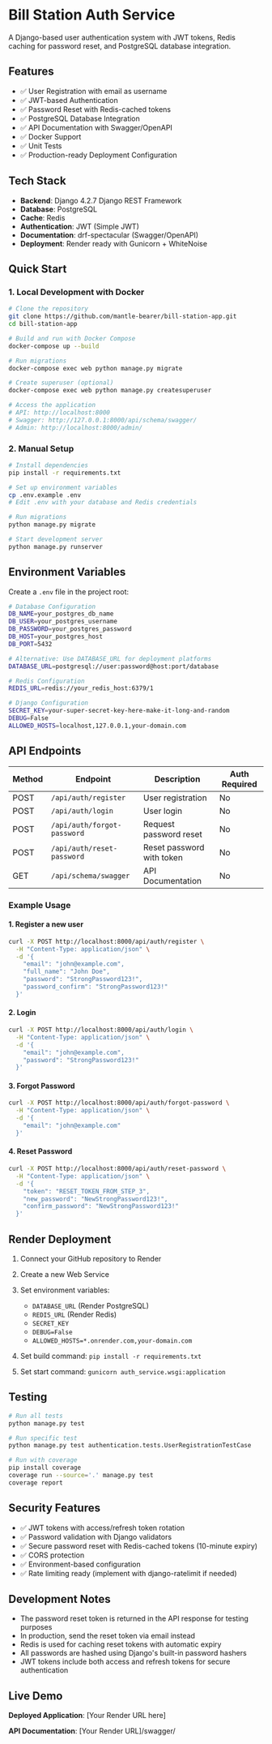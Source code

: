 # Bill Station Auth Service

A Django-based user authentication system with JWT tokens, Redis caching for password reset, and PostgreSQL database integration.

## Features

- ✅ User Registration with email as username
- ✅ JWT-based Authentication
- ✅ Password Reset with Redis-cached tokens
- ✅ PostgreSQL Database Integration
- ✅ API Documentation with Swagger/OpenAPI
- ✅ Docker Support
- ✅ Unit Tests
- ✅ Production-ready Deployment Configuration

## Tech Stack

- **Backend**: Django 4.2.7 Django REST Framework
- **Database**: PostgreSQL
- **Cache**: Redis
- **Authentication**: JWT (Simple JWT)
- **Documentation**: drf-spectacular (Swagger/OpenAPI)
- **Deployment**: Render ready with Gunicorn + WhiteNoise

## Quick Start

### 1. Local Development with Docker

```bash
# Clone the repository
git clone https://github.com/mantle-bearer/bill-station-app.git
cd bill-station-app

# Build and run with Docker Compose
docker-compose up --build

# Run migrations
docker-compose exec web python manage.py migrate

# Create superuser (optional)
docker-compose exec web python manage.py createsuperuser

# Access the application
# API: http://localhost:8000
# Swagger: http://127.0.0.1:8000/api/schema/swagger/
# Admin: http://localhost:8000/admin/
```

### 2. Manual Setup

```bash
# Install dependencies
pip install -r requirements.txt

# Set up environment variables
cp .env.example .env
# Edit .env with your database and Redis credentials

# Run migrations
python manage.py migrate

# Start development server
python manage.py runserver
```

## Environment Variables

Create a `.env` file in the project root:

```bash
# Database Configuration
DB_NAME=your_postgres_db_name
DB_USER=your_postgres_username
DB_PASSWORD=your_postgres_password
DB_HOST=your_postgres_host
DB_PORT=5432

# Alternative: Use DATABASE_URL for deployment platforms
DATABASE_URL=postgresql://user:password@host:port/database

# Redis Configuration
REDIS_URL=redis://your_redis_host:6379/1

# Django Configuration
SECRET_KEY=your-super-secret-key-here-make-it-long-and-random
DEBUG=False
ALLOWED_HOSTS=localhost,127.0.0.1,your-domain.com
```

## API Endpoints

| Method | Endpoint | Description | Auth Required |
|--------|----------|-------------|---------------|
| POST | `/api/auth/register` | User registration | No |
| POST | `/api/auth/login` | User login | No |
| POST | `/api/auth/forgot-password` | Request password reset | No |
| POST | `/api/auth/reset-password` | Reset password with token | No |
| GET | `/api/schema/swagger` | API Documentation | No |

### Example Usage

#### 1. Register a new user
```bash
curl -X POST http://localhost:8000/api/auth/register \
  -H "Content-Type: application/json" \
  -d '{
    "email": "john@example.com",
    "full_name": "John Doe",
    "password": "StrongPassword123!",
    "password_confirm": "StrongPassword123!"
  }'
```

#### 2. Login
```bash
curl -X POST http://localhost:8000/api/auth/login \
  -H "Content-Type: application/json" \
  -d '{
    "email": "john@example.com",
    "password": "StrongPassword123!"
  }'
```

#### 3. Forgot Password
```bash
curl -X POST http://localhost:8000/api/auth/forgot-password \
  -H "Content-Type: application/json" \
  -d '{
    "email": "john@example.com"
  }'
```

#### 4. Reset Password
```bash
curl -X POST http://localhost:8000/api/auth/reset-password \
  -H "Content-Type: application/json" \
  -d '{
    "token": "RESET_TOKEN_FROM_STEP_3",
    "new_password": "NewStrongPassword123!",
    "confirm_password": "NewStrongPassword123!"
  }'
```

## Render Deployment

1. Connect your GitHub repository to Render
2. Create a new Web Service
3. Set environment variables:
   - `DATABASE_URL` (Render PostgreSQL)
   - `REDIS_URL` (Render Redis)
   - `SECRET_KEY`
   - `DEBUG=False`
   - `ALLOWED_HOSTS=*.onrender.com,your-domain.com`

4. Set build command: `pip install -r requirements.txt`
5. Set start command: `gunicorn auth_service.wsgi:application`

## Testing

```bash
# Run all tests
python manage.py test

# Run specific test
python manage.py test authentication.tests.UserRegistrationTestCase

# Run with coverage
pip install coverage
coverage run --source='.' manage.py test
coverage report
```

## Security Features

- ✅ JWT tokens with access/refresh token rotation
- ✅ Password validation with Django validators
- ✅ Secure password reset with Redis-cached tokens (10-minute expiry)
- ✅ CORS protection
- ✅ Environment-based configuration
- ✅ Rate limiting ready (implement with django-ratelimit if needed)

## Development Notes

- The password reset token is returned in the API response for testing purposes
- In production, send the reset token via email instead
- Redis is used for caching reset tokens with automatic expiry
- All passwords are hashed using Django's built-in password hashers
- JWT tokens include both access and refresh tokens for secure authentication

## Live Demo

 **Deployed Application**: [Your Render URL here]

 **API Documentation**: [Your Render URL]/swagger/